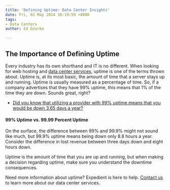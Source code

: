 ```yaml
---
title: 'Defining Uptime: Data Center Insights'
date: Fri, 02 May 2014 18:19:59 +0000
tags:
- Data Centers
author: Ed Dzurko

---
```

## The Importance of Defining Uptime

Every industry has its own shorthand and IT is no different. When looking for web hosting and [data center services](https://www.expedient.com/the-data-centers/ "Data Centers"), uptime is one of the terms thrown about. Uptime is, at its most basic, the amount of time that a server stays up and running. Uptime is usually measured as a percentage of time. So, if a company advertises that they have 99% uptime, this means that 1% of the time they are down. Sounds great, right?

* [Did you know that utilizing a provider with 99% uptime means that you would be down 3.65 days a year?](https://www.expedient.com/how-much-does-downtime-really-cost/ "How Much Does Downtime Really Cost?")

#### 99% Uptime vs. 99.99 Percent Uptime

On the surface, the difference between 99% and 99.9% might not sound like much, but 99.9% uptime means being down only 8.8 hours a year. Consider the difference in lost revenue between three days down and eight hours down.

Uptime is the amount of time that you are up and running, but when making a decision regarding uptime, make sure you understand the downtime consequences.

Need more information about uptime? Expedient is here to help. [Contact us](https://www.expedient.com/support/ "Support") to learn more about our data center services.